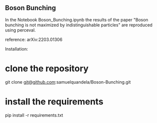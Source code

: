 ## Boson Bunching

In the Notebook Boson_Bunching.ipynb the results of the paper "Boson bunching is not maximized by indistinguishable particles" are reproduced using perceval.

reference: arXiv:2203.01306

Installation:

# clone the repository
git clone git@github.com:samuelquandela/Boson-Bunching.git

# install the requirements
pip install -r requirements.txt
